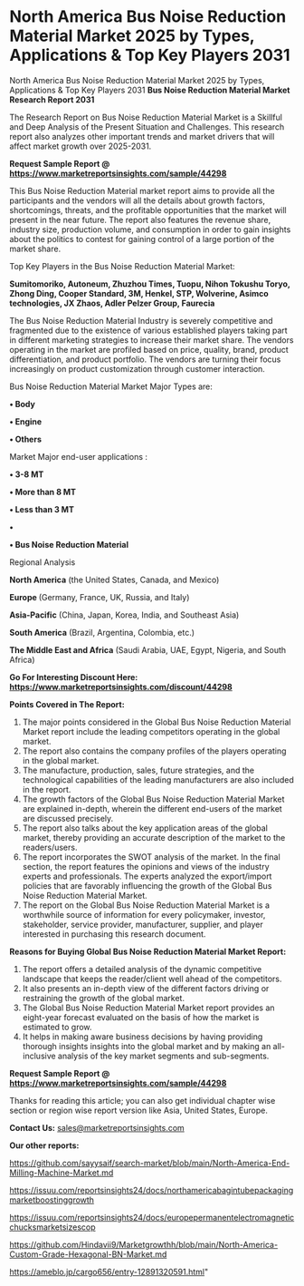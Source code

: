 # North America Bus Noise Reduction Material Market 2025 by Types, Applications & Top Key Players 2031
North America Bus Noise Reduction Material Market 2025 by Types, Applications & Top Key Players 2031
<strong>Bus Noise Reduction Material Market Research Report 2031</strong>

The Research Report on Bus Noise Reduction Material Market is a Skillful and Deep Analysis of the Present Situation and Challenges. This research report also analyzes other important trends and market drivers that will affect market growth over 2025-2031.

<strong>Request Sample Report @ <a href=https://www.marketreportsinsights.com/sample/44298>https://www.marketreportsinsights.com/sample/44298</a></strong>

This Bus Noise Reduction Material market report aims to provide all the participants and the vendors will all the details about growth factors, shortcomings, threats, and the profitable opportunities that the market will present in the near future. The report also features the revenue share, industry size, production volume, and consumption in order to gain insights about the politics to contest for gaining control of a large portion of the market share.

Top Key Players in the Bus Noise Reduction Material Market:

<strong>Sumitomoriko, Autoneum, Zhuzhou Times, Tuopu, Nihon Tokushu Toryo, Zhong Ding, Cooper Standard, 3M, Henkel, STP, Wolverine, Asimco technologies, JX Zhaos, Adler Pelzer Group, Faurecia</strong>

The Bus Noise Reduction Material Industry is severely competitive and fragmented due to the existence of various established players taking part in different marketing strategies to increase their market share. The vendors operating in the market are profiled based on price, quality, brand, product differentiation, and product portfolio. The vendors are turning their focus increasingly on product customization through customer interaction.

Bus Noise Reduction Material Market Major Types are:

<strong>•  Body

•  Engine

•  Others</strong>

Market Major end-user applications :

<strong>•  3-8 MT

•  More than 8 MT

•  Less than 3 MT

•  

•  Bus Noise Reduction Material</strong>

Regional Analysis

</u><strong><b>North America</b></strong> (the United States, Canada, and Mexico)

<strong><b>Europe </b></strong>(Germany, France, UK, Russia, and Italy)

<strong><b>Asia-Pacific</b></strong> (China, Japan, Korea, India, and Southeast Asia)

<strong><b>South America</b></strong> (Brazil, Argentina, Colombia, etc.)

<strong><b>The Middle East and Africa</b></strong> (Saudi Arabia, UAE, Egypt, Nigeria, and South Africa)

<strong>Go For Interesting Discount Here: <a href=https://www.marketreportsinsights.com/discount/44298>https://www.marketreportsinsights.com/discount/44298</a></strong>

<strong>Points Covered in The Report:</strong>
<ol>
  <li>The major points considered in the Global Bus Noise Reduction Material Market report include the leading competitors operating in the global market.</li>
  <li>The report also contains the company profiles of the players operating in the global market.</li>
  <li>The manufacture, production, sales, future strategies, and the technological capabilities of the leading manufacturers are also included in the report.</li>
  <li>The growth factors of the Global Bus Noise Reduction Material Market are explained in-depth, wherein the different end-users of the market are discussed precisely.</li>
  <li>The report also talks about the key application areas of the global market, thereby providing an accurate description of the market to the readers/users.</li>
  <li>The report incorporates the SWOT analysis of the market. In the final section, the report features the opinions and views of the industry experts and professionals. The experts analyzed the export/import policies that are favorably influencing the growth of the Global Bus Noise Reduction Material Market.</li>
  <li>The report on the Global Bus Noise Reduction Material Market is a worthwhile source of information for every policymaker, investor, stakeholder, service provider, manufacturer, supplier, and player interested in purchasing this research document.</li>
</ol>
<strong>Reasons for Buying Global Bus Noise Reduction Material Market Report:</strong>

<ol>
  <li>The report offers a detailed analysis of the dynamic competitive landscape that keeps the reader/client well ahead of the competitors.</li>
  <li>It also presents an in-depth view of the different factors driving or restraining the growth of the global market.</li>
  <li>The Global Bus Noise Reduction Material Market report provides an eight-year forecast evaluated on the basis of how the market is estimated to grow.</li>
  <li>It helps in making aware business decisions by having providing thorough insights insights into the global market and by making an all-inclusive analysis of the key market segments and sub-segments.</li>
</ol>
<strong>Request Sample Report @ <a href=https://www.marketreportsinsights.com/sample/44298>https://www.marketreportsinsights.com/sample/44298</a></strong>


Thanks for reading this article; you can also get individual chapter wise section or region wise report version like Asia, United States, Europe.

<strong>Contact Us:</strong>
sales@marketreportsinsights.com

<strong>Our other reports:</strong>

<a href=https://github.com/sayysaif/search-market/blob/main/North-America-End-Milling-Machine-Market.md>https://github.com/sayysaif/search-market/blob/main/North-America-End-Milling-Machine-Market.md</a>

<a href=https://issuu.com/reportsinsights24/docs/northamericabagintubepackagingmarketboostinggrowth>https://issuu.com/reportsinsights24/docs/northamericabagintubepackagingmarketboostinggrowth</a>

<a href=https://issuu.com/reportsinsights24/docs/europepermanentelectromagneticchucksmarketsizescop>https://issuu.com/reportsinsights24/docs/europepermanentelectromagneticchucksmarketsizescop</a>

<a href=https://github.com/Hindavii9/Marketgrowthh/blob/main/North-America-Custom-Grade-Hexagonal-BN-Market.md>https://github.com/Hindavii9/Marketgrowthh/blob/main/North-America-Custom-Grade-Hexagonal-BN-Market.md</a>

<a href=https://ameblo.jp/cargo656/entry-12891320591.html>https://ameblo.jp/cargo656/entry-12891320591.html</a>"
